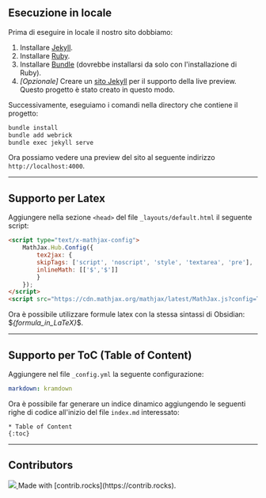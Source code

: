 ## Esecuzione in locale

Prima di eseguire in locale il nostro sito dobbiamo:
1. Installare [Jekyll](https://jekyllrb.com/docs/installation/).
2. Installare [Ruby](https://www.ruby-lang.org/en/documentation/installation/).
3. Installare [Bundle](https://bundler.io/) (dovrebbe installarsi da solo con l'installazione di Ruby).
4. *[Opzionale]* Creare un [sito Jekyll](https://docs.github.com/en/pages/setting-up-a-github-pages-site-with-jekyll/creating-a-github-pages-site-with-jekyll) per il supporto della live preview. Questo progetto è stato creato in questo modo.

Successivamente, eseguiamo i comandi nella directory che contiene il progetto:
```bash
bundle install
bundle add webrick
bundle exec jekyll serve
```

Ora possiamo vedere una preview del sito al seguente indirizzo `http://localhost:4000`.

---

## Supporto per Latex
Aggiungere nella sezione `<head>` del file `_layouts/default.html` il seguente script:
```html
<script type="text/x-mathjax-config">
    MathJax.Hub.Config({
        tex2jax: {
        skipTags: ['script', 'noscript', 'style', 'textarea', 'pre'],
        inlineMath: [['$','$']]
        }
    });
</script>
<script src="https://cdn.mathjax.org/mathjax/latest/MathJax.js?config=TeX-AMS-MML_HTMLorMML" type="text/javascript"></script> 
```

Ora è possibile utilizzare formule latex con la stessa sintassi di Obsidian: \$*{formula_in_LaTeX}*\$.

---

## Supporto per ToC (Table of Content)
Aggiungere nel file `_config.yml` la seguente configurazione:
```yaml
markdown: kramdown
```

Ora è possibile far generare un indice dinamico aggiungendo le seguenti righe di codice all'inizio del file `index.md` interessato:
```
* Table of Content
{:toc}
```

---

## Contributors
<a href="https://github.com/unipr-org/unipr-org.github.io/graphs/contributors">
  <img src="https://contrib.rocks/image?repo=unipr-org/unipr-org.github.io" />
</a>
Made with [contrib.rocks](https://contrib.rocks).
